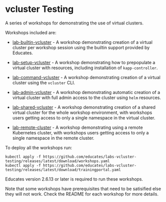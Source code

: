 vcluster Testing
================

A series of workshops for demonstrating the use of virtual clusters.

Workshops included are:

* [lab-builtin-vcluster](workshops/lab-builtin-vcluster) - A workshop
  demonstrating creation of a virtual cluster per workshop session using the
  builtin support provided by Educates.

* [lab-setup-vcluster](workshops/lab-setup-vcluster) - A workshop demonstrating
  how to prepopulate a virtual cluster with resources, including installation of
  `kapp-controller`.

* [lab-command-vcluster](workshops/lab-command-vcluster) - A workshop
  demonstrating creation of a virtual cluster using the `vcluster` CLI.

* [lab-admin-vcluster](workshops/lab-admin-vcluster) - A workshop demonstrating
  automatic creation of a virtual cluster with full admin access to the cluster
  using `helm` resources.

* [lab-shared-vcluster](workshops/lab-shared-vcluster) - A workshop
  demonstrating creation of a shared virtual cluster for the whole workshop
  environment, with workshops users getting access to only a single namespace in
  the virtual cluster.

* [lab-remote-cluster](workshops/lab-remote-cluster) - A workshop demonstrating
  using a remote Kubernetes cluster, with workshops users getting access to only
  a single namespace in the remote cluster.

To deploy all the workshops run:

```
kubectl apply -f https://github.com/educates/labs-vcluster-testing/releases/latest/download/workshops.yaml
kubectl apply -f https://github.com/educates/labs-vcluster-testing/releases/latest/download/trainingportal.yaml
```

Educates version 2.6.13 or later is required to run these workshops.

Note that some workshops have prerequisites that need to be satisified else they
will not work. Check the README for each workshop for more details.

